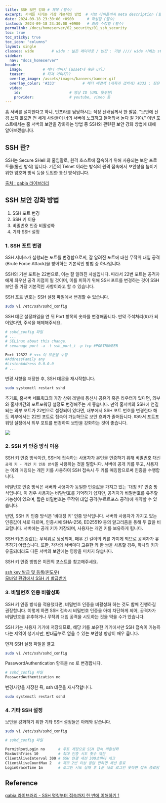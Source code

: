 ```yaml
---
title: SSH 보안 강화 # 제목 (필수)
excerpt: 서버를 지키는 가장 기본적인 방법  # 서브 타이틀이자 meta description (필수)
date: 2024-09-18 23:30:00 +0900      # 작성일 (필수)
lastmod: 2024-09-18 23:30:00 +0900   # 최종 수정일 (필수)
permalink: /docs/homeserver/02_security/01_ssh_security
toc: true
toc_sticky: true
toc_icon: "columns"
layout: single
classes: wide        # wide : 넓은 레이아웃 / 빈칸 : 기본 //// wide 시에는 sticky toc 불가
sidebar:
  nav: "docs_homeserver"
header: 
  image:         # 헤더 이미지 (asset내 혹은 url)
  teaser:        # 티저 이미지??
  overlay_image: /assets/images/banners/banner.gif
  overlay_color: '#333'            # 헤더 배경색 (제목과 겹치게) #333 : 짙은 회색 (필수)
  video:
    id:                      # 영상 ID (URL 뒷부분)
    provider:                # youtube, vimeo 등
---
```


<!--postNo: 20240918_002-->



홈 서버를 설치한다고 하니, 인프라를 담당하시는 직장 선배님께서 한 말씀. "보안에 신경 쓰지 않으면 전 세계 사람들이 너의 서버에 노크하고 들어와서 놀다 갈 거야." 이번 포스트에서는 홈 서버의 보안을 강화하는 방법 중 SSH와 관련된 보안 강화 방법에 대해 알아보겠습니다.  

## SSH 란?  

SSH는 Secure SHell 의 줄임말로, 원격 호스트에 접속하기 위해 사용되는 보안 프로토콜(통신 방식) 입니다. 기존의 Telnet 이라는 방식의 원격 접속에서 보안성을 높이기 위한 암호화 방식 등을 도입한 통신 방식입니다.  

[출처 : gabia 라이브러리](https://library.gabia.com/contents/infrahosting/9002/)

## SSH 보안 강화 방법  

1. SSH 포트 변경  
2. SSH 키 이용  
3. 비밀번호 인증 비활성화  
4. 기타 SSH 설정  


### 1. SSH 포트 변경  

SSH 서비스가 실행되는 포트를 변경함으로써, 잘 알려진 포트에 대한 무작위 대입 공격(Brute Force Attack)을 방어하는 기본적인 방법 중 하나입니다.  

SSH의 기본 포트는 22번으로, 이는 잘 알려진 사실입니다. 따라서 22번 포트는 공격자에게 최우선 공격 지점이 될 것이며, 이를 피하기 위해 SSH 포트를 변경하는 것이 SSH 보안 중 가장 기본적인 사항이라고 할 수 있습니다.   

SSH 포트 번호는 SSH 설정 파일에서 변경할 수 있습니다.  

```bash
sudo vi /etc/ssh/sshd_config
```

SSH 데몬 설정파일을 연 뒤 Port 항목의 숫자를 변경해줍니다. 만약 주석처리(#)가 되어있다면, 주석을 해제해주세요.  

```bash
# sshd_config 파일
# ...
# SELinux about this change.
# semanage port -a -t ssh_port_t -p tcp #PORTNUMBER

Port 12322 # <<< 이 부분을 수정
#AddressFamily any
#ListenAddress 0.0.0.0
# ...
```

변경 사항을 저장한 후, SSH 데몬을 재시작합니다.  

```bash
sudo systemctl restart sshd
```

추가로, 홈서버 네트워크의 가장 상위 레벨에 통신사 공유기 혹은 라우터가 있다면, 외부와 홈서버간의 포트포워딩 설정도 변경해주는 게 좋습니다. 만약 홈서버의 SSH에 연결되는 외부 포트가 22번으로 설정되어 있다면, 내부에서 SSH 포트 번호를 변경한다 해도 외부에서는 22번 포트로 접속이 가능하므로 보안 효과가 줄어듭니다. 따라서 포트포워딩 설정에서 외부 포트를 변경하여 보안을 강화하는 것이 좋습니다.  

![](/assets/images/20240918_002_001.png)  

### 2. SSH 키 인증 방식 이용  

SSH 키 인증 방식이란, SSH에 접속하는 사용자가 본인을 인증하기 위해 비밀번호 대신 `공개 키 - 개인 키 인증 방식`을 사용하는 것을 말합니다. 서버에 공개 키를 두고, 사용자는 이와 매칭되는 개인 키를 사용하여 SSH 접속시 두 키를 매칭함으로써 인증을 수행합니다.  

비밀번호 인증 방식은 서버와 사용자가 동일한 인증값을 가지고 있는 '대칭 키' 인증 방식입니다. 이 경우 사용자는 비밀번호를 기억하기 쉽지만, 공격자가 비밀번호를 유추할 가능성이 있으며, 짧은 비밀번호는 무작위 대입 공격(부르트포스 공격)에 취약할 수 있습니다.  

반면, SSH 키 인증 방식은 '비대칭 키' 인증 방식입니다. 서버와 사용자가 가지고 있는 인증값이 서로 다르며, 인증시에 SHA-256, ED25519 등의 알고리즘을 통해 두 값을 비교합니다. 서버에는 공개 키가 저장되며, 사용자는 개인 키를 보유하게 됩니다.  

SSH 키(인증값)는 무작위로 생성되며, 매우 긴 길이의 키를 가지게 되므로 공격자가 유추하기 어렵습니다. 또한, 각각의 서버마다 고유한 키 한 쌍을 사용할 경우, 하나의 키가 유출되더라도 다른 서버의 보안에는 영향을 미치지 않습니다.  

SSH 키 인증 방법은 이전의 포스트를 참고해주세요.   

[ssh key 발급 및 등록(윈도우)](https://whdrns2013.github.io/network/20240214_002_ssh_key/)  
[모바일 환경에서 SSH 키 발급받기](https://whdrns2013.github.io/network/20240915_001_mobile_ssh_key/)

### 3. 비밀번호 인증 비활성화  

SSH 키 인증 방식을 적용했다면, 비밀번호 인증을 비활성화 하는 것도 함께 진행하길 권장합니다. 이렇게 하면 SSH 접속시 비밀번호 인증을 아예 차단하게 되어, 공격자가 비밀번호를 유추하거나 무작위 대입 공격을 시도하는 것을 막을 수가 있습니다.  

SSH 키는 사용자 기기에 저장되므로, 해당 키를 보유한 기기에서만 SSH 접속이 가능하다는 제약이 생기지만, 반대급부로 얻을 수 있는 보안성 향상이 매우 큽니다.  

먼저 SSH 설정 파일을 열고  

```bash
sudo vi /etc/ssh/sshd_config
```

PasswordAuthentication 항목을 no 로 변경합니다.  

```bash
# sshd_config 파일
PasswordAuthentication no
```

변경사항을 저장한 뒤, ssh 데몬을 재시작합니다.  

```bash
sudo systemctl restart sshd
```

### 4. 기타 SSH 설정  

보안을 강화하기 위한 기타 SSH 설정들은 아래와 같습니다.  

```bash
sudo vi /etc/ssh/sshd_config
```

```bash
# sshd_config 파일

PermitRootLogin no      # 루트 계정으로 SSH 접속 비활성화
MaxAuthTries 10         # 최대 인증 시도 횟수 제한
ClientAliveInterval 300 # SSH 연결 세션 300초마다 체크
ClientAliveCountMax 2   # 체크 2번 이상 응답 안하면 세션 종료
LoginGraceTime 1m       # 로그인 시도 실패 후 1분 내로 로그인 못하면 접속 종료됨
```



## Reference  

[gabia 라이브러리 - SSH 명칭부터 접속까지 한 번에 이해하기 1](https://library.gabia.com/contents/infrahosting/9002/)  






